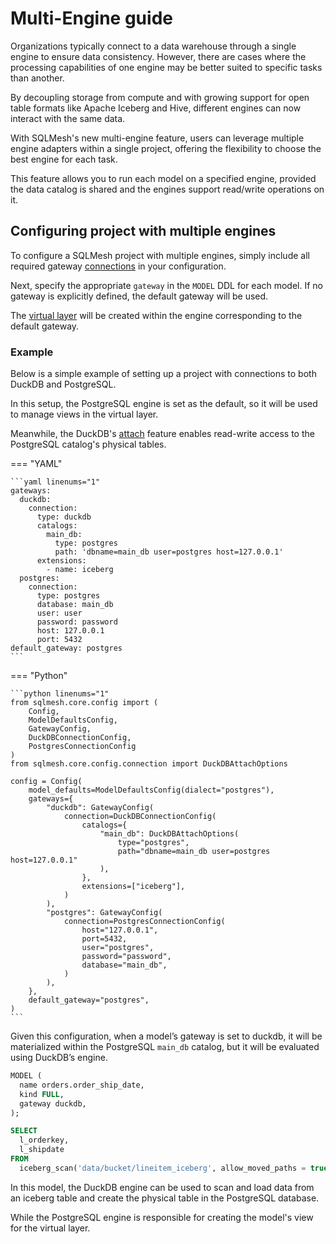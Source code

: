 # Multi-Engine guide

Organizations typically connect to a data warehouse through a single engine to ensure data consistency. However, there are cases where the processing capabilities of one engine may be better suited to specific tasks than another.

By decoupling storage from compute and with growing support for open table formats like Apache Iceberg and Hive, different engines can now interact with the same data.

With SQLMesh's new multi-engine feature, users can leverage multiple engine adapters within a single project, offering the flexibility to choose the best engine for each task.

This feature allows you to run each model on a specified engine, provided the data catalog is shared and the engines support read/write operations on it.


## Configuring project with multiple engines

To configure a SQLMesh project with multiple engines, simply include all required gateway [connections](../reference/configuration.md#connection) in your configuration. 

Next, specify the appropriate `gateway` in the `MODEL` DDL for each model. If no gateway is explicitly defined, the default gateway will be used.

The [virtual layer](../concepts/glossary.md#virtual-layer) will be created within the engine corresponding to the default gateway.

### Example

Below is a simple example of setting up a project with connections to both DuckDB and PostgreSQL.

In this setup, the PostgreSQL engine is set as the default, so it will be used to manage views in the virtual layer. 

Meanwhile, the DuckDB's [attach](https://duckdb.org/docs/sql/statements/attach.html) feature enables read-write access to the PostgreSQL catalog's physical tables.

=== "YAML"

    ```yaml linenums="1"
    gateways:
      duckdb:
        connection:
          type: duckdb
          catalogs:
            main_db:
              type: postgres
              path: 'dbname=main_db user=postgres host=127.0.0.1'
          extensions:
            - name: iceberg
      postgres:
        connection:
          type: postgres
          database: main_db
          user: user
          password: password
          host: 127.0.0.1
          port: 5432
    default_gateway: postgres
    ```

=== "Python"

    ```python linenums="1"
    from sqlmesh.core.config import (
        Config,
        ModelDefaultsConfig,
        GatewayConfig,
        DuckDBConnectionConfig,
        PostgresConnectionConfig
    )
    from sqlmesh.core.config.connection import DuckDBAttachOptions

    config = Config(
        model_defaults=ModelDefaultsConfig(dialect="postgres"),
        gateways={
            "duckdb": GatewayConfig(
                connection=DuckDBConnectionConfig(
                    catalogs={
                        "main_db": DuckDBAttachOptions(
                            type="postgres",
                            path="dbname=main_db user=postgres host=127.0.0.1"
                        ),
                    },
                    extensions=["iceberg"],
                )
            ),
            "postgres": GatewayConfig(
                connection=PostgresConnectionConfig(
                    host="127.0.0.1",
                    port=5432,
                    user="postgres",
                    password="password",
                    database="main_db",      
                )
            ),
        },
        default_gateway="postgres",
    )
    ```

Given this configuration, when a model’s gateway is set to duckdb, it will be materialized within the PostgreSQL `main_db` catalog, but it will be evaluated using DuckDB’s engine.


```sql linenums="1"
MODEL (
  name orders.order_ship_date,
  kind FULL,
  gateway duckdb,
);

SELECT
  l_orderkey, 
  l_shipdate
FROM 
  iceberg_scan('data/bucket/lineitem_iceberg', allow_moved_paths = true);
```

In this model, the DuckDB engine can be used to scan and load data from an iceberg table and create the physical table in the PostgreSQL database. 

While the PostgreSQL engine is responsible for creating the model's view for the virtual layer.
